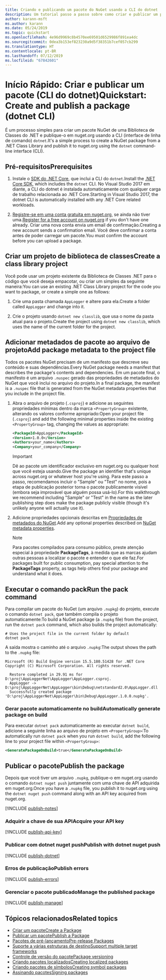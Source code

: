 ```yaml
---
title: Criando e publicando um pacote do NuGet usando a CLI do dotnet
description: Um tutorial passo a passo sobre como criar e publicar um pacote NuGet usando a CLI do .NET Core, dotnet.
author: karann-msft
ms.author: karann
ms.date: 05/24/2019
ms.topic: quickstart
ms.openlocfilehash: 4e96d9969c8b4570ee69501d6529986f891ea4dc
ms.sourcegitcommit: 0dea3b153ef823230a9d5f38351b7cef057cb299
ms.translationtype: HT
ms.contentlocale: pt-BR
ms.lasthandoff: 07/12/2019
ms.locfileid: "67842601"
---
```

# <a name="quickstart-create-and-publish-a-package-dotnet-cli"></a><span data-ttu-id="cc04e-103">Início Rápido: Criar e publicar um pacote (CLI do dotnet)</span><span class="sxs-lookup"><span data-stu-id="cc04e-103">Quickstart: Create and publish a package (dotnet CLI)</span></span>

<span data-ttu-id="cc04e-104">É um processo simples para criar um pacote NuGet de uma Biblioteca de Classes do .NET e publique-o em nuget.org usando a CLI (interface de linha de comando) `dotnet`.</span><span class="sxs-lookup"><span data-stu-id="cc04e-104">It's a simple process to create a NuGet package from a .NET Class Library and publish it to nuget.org using the `dotnet` command-line interface (CLI).</span></span>

## <a name="prerequisites"></a><span data-ttu-id="cc04e-105">Pré-requisitos</span><span class="sxs-lookup"><span data-stu-id="cc04e-105">Prerequisites</span></span>

1. <span data-ttu-id="cc04e-106">Instale o [SDK do .NET Core](https://www.microsoft.com/net/download/), que inclui a CLI do `dotnet`.</span><span class="sxs-lookup"><span data-stu-id="cc04e-106">Install the [.NET Core SDK](https://www.microsoft.com/net/download/), which includes the `dotnet` CLI.</span></span> <span data-ttu-id="cc04e-107">No Visual Studio 2017 em diante, a CLI do dotnet é instalada automaticamente com qualquer carga de trabalho relacionada ao .NET Core.</span><span class="sxs-lookup"><span data-stu-id="cc04e-107">Starting in Visual Studio 2017, the dotnet CLI is automatically installed with any .NET Core related workloads.</span></span>

1. <span data-ttu-id="cc04e-108">[Registre-se em uma conta gratuita em nuget.org](https://www.nuget.org/users/account/LogOn?returnUrl=%2F), se ainda não tiver uma.</span><span class="sxs-lookup"><span data-stu-id="cc04e-108">[Register for a free account on nuget.org](https://www.nuget.org/users/account/LogOn?returnUrl=%2F) if you don't have one already.</span></span> <span data-ttu-id="cc04e-109">Criar uma nova conta envia um email de confirmação.</span><span class="sxs-lookup"><span data-stu-id="cc04e-109">Creating a new account sends a confirmation email.</span></span> <span data-ttu-id="cc04e-110">Você deve confirmar a conta antes de poder carregar um pacote.</span><span class="sxs-lookup"><span data-stu-id="cc04e-110">You must confirm the account before you can upload a package.</span></span>

## <a name="create-a-class-library-project"></a><span data-ttu-id="cc04e-111">Criar um projeto de biblioteca de classes</span><span class="sxs-lookup"><span data-stu-id="cc04e-111">Create a class library project</span></span>

<span data-ttu-id="cc04e-112">Você pode usar um projeto existente da Biblioteca de Classes .NET para o código que você deseja empacotar, ou criar um simples da seguinte maneira:</span><span class="sxs-lookup"><span data-stu-id="cc04e-112">You can use an existing .NET Class Library project for the code you want to package, or create a simple one as follows:</span></span>

1. <span data-ttu-id="cc04e-113">Crie uma pasta chamada `AppLogger` e altere para ela.</span><span class="sxs-lookup"><span data-stu-id="cc04e-113">Create a folder called `AppLogger` and change into it.</span></span>

1. <span data-ttu-id="cc04e-114">Crie o projeto usando `dotnet new classlib`, que usa o nome da pasta atual para o projeto.</span><span class="sxs-lookup"><span data-stu-id="cc04e-114">Create the project using `dotnet new classlib`, which uses the name of the current folder for the project.</span></span>

## <a name="add-package-metadata-to-the-project-file"></a><span data-ttu-id="cc04e-115">Adicionar metadados de pacote ao arquivo de projeto</span><span class="sxs-lookup"><span data-stu-id="cc04e-115">Add package metadata to the project file</span></span>

<span data-ttu-id="cc04e-116">Todos os pacotes NuGet precisam de um manifesto que descreve seu conteúdo e suas dependências.</span><span class="sxs-lookup"><span data-stu-id="cc04e-116">Every NuGet package needs a manifest that describes the package's contents and dependencies.</span></span> <span data-ttu-id="cc04e-117">Em um pacote final, o manifesto é um arquivo `.nuspec` gerado das propriedades de metadados do NuGet que você inclui no arquivo do projeto.</span><span class="sxs-lookup"><span data-stu-id="cc04e-117">In a final package, the manifest is a `.nuspec` file that is generated from the NuGet metadata properties that you include in the project file.</span></span>

1. <span data-ttu-id="cc04e-118">Abra o arquivo de projeto (`.csproj`) e adicione as seguintes propriedades mínimas dentro da marca `<PropertyGroup>` existente, alterando os valores conforme apropriado:</span><span class="sxs-lookup"><span data-stu-id="cc04e-118">Open your project file (`.csproj`) and add the following minimal properties inside the existing `<PropertyGroup>` tag, changing the values as appropriate:</span></span>

    ```xml
    <PackageId>AppLogger</PackageId>
    <Version>1.0.0</Version>
    <Authors>your_name</Authors>
    <Company>your_company</Company>
    ```

    > [!Important]
    > <span data-ttu-id="cc04e-119">Dê ao pacote um identificador exclusivo em nuget.org ou qualquer host que você esteja usando.</span><span class="sxs-lookup"><span data-stu-id="cc04e-119">Give the package an identifier that's unique across nuget.org or whatever host you're using.</span></span> <span data-ttu-id="cc04e-120">Para este passo a passo, recomendamos incluir o "Sample" ou "Test" no nome, pois a etapa de publicação posterior torna o pacote publicamente visível (embora seja improvável que alguém possa usá-lo).</span><span class="sxs-lookup"><span data-stu-id="cc04e-120">For this walkthrough we recommend including "Sample" or "Test" in the name as the later publishing step does make the package publicly visible (though it's unlikely anyone will actually use it).</span></span>

1. <span data-ttu-id="cc04e-121">Adicione propriedades opcionais descritas em [Propriedades de metadados do NuGet](/dotnet/core/tools/csproj#nuget-metadata-properties).</span><span class="sxs-lookup"><span data-stu-id="cc04e-121">Add any optional properties described on [NuGet metadata properties](/dotnet/core/tools/csproj#nuget-metadata-properties).</span></span>

    > [!Note]
    > <span data-ttu-id="cc04e-122">Para pacotes compilados para consumo público, preste atenção especial à propriedade **PackageTags**, à medida que as marcas ajudam outras pessoas a localizar o pacote e entender o que ele faz.</span><span class="sxs-lookup"><span data-stu-id="cc04e-122">For packages built for public consumption, pay special attention to the **PackageTags** property, as tags help others find your package and understand what it does.</span></span>

## <a name="run-the-pack-command"></a><span data-ttu-id="cc04e-123">Executar o comando pack</span><span class="sxs-lookup"><span data-stu-id="cc04e-123">Run the pack command</span></span>

<span data-ttu-id="cc04e-124">Para compilar um pacote do NuGet (um arquivo `.nupkg`) do projeto, execute o comando `dotnet pack`, que também compila o projeto automaticamente:</span><span class="sxs-lookup"><span data-stu-id="cc04e-124">To build a NuGet package (a `.nupkg` file) from the project, run the `dotnet pack` command, which also builds the project automatically:</span></span>

```cli
# Uses the project file in the current folder by default
dotnet pack
```

<span data-ttu-id="cc04e-125">A saída mostra o caminho até o arquivo `.nupkg`:</span><span class="sxs-lookup"><span data-stu-id="cc04e-125">The output shows the path to the `.nupkg` file:</span></span>

```output
Microsoft (R) Build Engine version 15.5.180.51428 for .NET Core
Copyright (C) Microsoft Corporation. All rights reserved.

  Restore completed in 29.91 ms for D:\proj\AppLoggerNet\AppLogger\AppLogger.csproj.
  AppLogger -> D:\proj\AppLoggerNet\AppLogger\bin\Debug\netstandard2.0\AppLogger.dll
  Successfully created package 'D:\proj\AppLoggerNet\AppLogger\bin\Debug\AppLogger.1.0.0.nupkg'.
```

### <a name="automatically-generate-package-on-build"></a><span data-ttu-id="cc04e-126">Gerar pacote automaticamente no build</span><span class="sxs-lookup"><span data-stu-id="cc04e-126">Automatically generate package on build</span></span>

<span data-ttu-id="cc04e-127">Para executar `dotnet pack` automaticamente ao executar `dotnet build`, adicione a seguinte linha ao arquivo de projeto em `<PropertyGroup>`:</span><span class="sxs-lookup"><span data-stu-id="cc04e-127">To automatically run `dotnet pack` when you run `dotnet build`, add the following line to your project file within `<PropertyGroup>`:</span></span>

```xml
<GeneratePackageOnBuild>true</GeneratePackageOnBuild>
```

## <a name="publish-the-package"></a><span data-ttu-id="cc04e-128">Publicar o pacote</span><span class="sxs-lookup"><span data-stu-id="cc04e-128">Publish the package</span></span>

<span data-ttu-id="cc04e-129">Depois que você tiver um arquivo `.nupkg`, publique-o em nuget.org usando o comando `dotnet nuget push` juntamente com uma chave de API adquirida em nuget.org.</span><span class="sxs-lookup"><span data-stu-id="cc04e-129">Once you have a `.nupkg` file, you publish it to nuget.org using the `dotnet nuget push` command along with an API key acquired from nuget.org.</span></span>

[!INCLUDE [publish-notes](includes/publish-notes.md)]

### <a name="acquire-your-api-key"></a><span data-ttu-id="cc04e-130">Adquirir a chave de sua API</span><span class="sxs-lookup"><span data-stu-id="cc04e-130">Acquire your API key</span></span>

[!INCLUDE [publish-api-key](includes/publish-api-key.md)]

### <a name="publish-with-dotnet-nuget-push"></a><span data-ttu-id="cc04e-131">Publicar com dotnet nuget push</span><span class="sxs-lookup"><span data-stu-id="cc04e-131">Publish with dotnet nuget push</span></span>

[!INCLUDE [publish-dotnet](includes/publish-dotnet.md)]

### <a name="publish-errors"></a><span data-ttu-id="cc04e-132">Erros de publicação</span><span class="sxs-lookup"><span data-stu-id="cc04e-132">Publish errors</span></span>

[!INCLUDE [publish-errors](includes/publish-errors.md)]

### <a name="manage-the-published-package"></a><span data-ttu-id="cc04e-133">Gerenciar o pacote publicado</span><span class="sxs-lookup"><span data-stu-id="cc04e-133">Manage the published package</span></span>

[!INCLUDE [publish-manage](includes/publish-manage.md)]

## <a name="related-topics"></a><span data-ttu-id="cc04e-134">Tópicos relacionados</span><span class="sxs-lookup"><span data-stu-id="cc04e-134">Related topics</span></span>

- [<span data-ttu-id="cc04e-135">Criar um pacote</span><span class="sxs-lookup"><span data-stu-id="cc04e-135">Create a Package</span></span>](../create-packages/creating-a-package.md)
- [<span data-ttu-id="cc04e-136">Publicar um pacote</span><span class="sxs-lookup"><span data-stu-id="cc04e-136">Publish a Package</span></span>](../nuget-org/publish-a-package.md)
- [<span data-ttu-id="cc04e-137">Pacotes de pré-lançamento</span><span class="sxs-lookup"><span data-stu-id="cc04e-137">Pre-release Packages</span></span>](../create-packages/Prerelease-Packages.md)
- [<span data-ttu-id="cc04e-138">Suporte a várias estruturas de destino</span><span class="sxs-lookup"><span data-stu-id="cc04e-138">Support multiple target frameworks</span></span>](../create-packages/supporting-multiple-target-frameworks.md)
- [<span data-ttu-id="cc04e-139">Controle de versão do pacote</span><span class="sxs-lookup"><span data-stu-id="cc04e-139">Package versioning</span></span>](../reference/package-versioning.md)
- [<span data-ttu-id="cc04e-140">Criando pacotes localizados</span><span class="sxs-lookup"><span data-stu-id="cc04e-140">Creating localized packages</span></span>](../create-packages/creating-localized-packages.md)
- [<span data-ttu-id="cc04e-141">Criando pacotes de símbolos</span><span class="sxs-lookup"><span data-stu-id="cc04e-141">Creating symbol packages</span></span>](../create-packages/symbol-packages-snupkg.md)
- [<span data-ttu-id="cc04e-142">Assinando pacotes</span><span class="sxs-lookup"><span data-stu-id="cc04e-142">Signing packages</span></span>](../create-packages/Sign-a-package.md)
